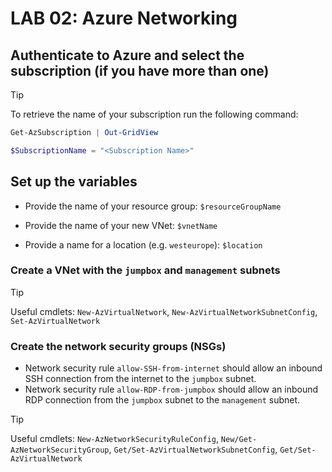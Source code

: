 # LAB 02: Azure Networking

## Authenticate to Azure and select the subscription (if you have more than one)

> [!TIP]
> To retrieve the name of your subscription run the following command:

```powershell
Get-AzSubscription | Out-GridView

$SubscriptionName = "<Subscription Name>"
```

## Set up the variables

- Provide the name of your resource group: `$resourceGroupName`

- Provide the name of your new VNet: `$vnetName`

- Provide a name for a location (e.g. `westeurope`): `$location`

### Create a VNet with the `jumpbox` and `management` subnets

> [!TIP]
> Useful cmdlets: `New-AzVirtualNetwork`, `New-AzVirtualNetworkSubnetConfig`, `Set-AzVirtualNetwork`

### Create the network security groups (NSGs)

- Network security rule `allow-SSH-from-internet` should allow an inbound SSH connection from the internet to the `jumpbox` subnet.
- Network security rule `allow-RDP-from-jumpbox` should allow an inbound RDP connection from the `jumpbox` subnet to the `management` subnet.

> [!TIP]
> Useful cmdlets: `New-AzNetworkSecurityRuleConfig`, `New/Get-AzNetworkSecurityGroup`, `Get/Set-AzVirtualNetworkSubnetConfig`, `Get/Set-AzVirtualNetwork`
